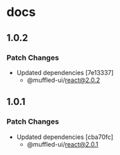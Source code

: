 # docs

## 1.0.2

### Patch Changes

- Updated dependencies [7e13337]
  - @muffled-ui/react@2.0.2

## 1.0.1

### Patch Changes

- Updated dependencies [cba70fc]
  - @muffled-ui/react@2.0.1
